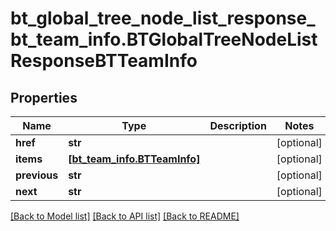 # bt_global_tree_node_list_response_bt_team_info.BTGlobalTreeNodeListResponseBTTeamInfo

## Properties
Name | Type | Description | Notes
------------ | ------------- | ------------- | -------------
**href** | **str** |  | [optional] 
**items** | [**[bt_team_info.BTTeamInfo]**](BTTeamInfo.md) |  | [optional] 
**previous** | **str** |  | [optional] 
**next** | **str** |  | [optional] 

[[Back to Model list]](../README.md#documentation-for-models) [[Back to API list]](../README.md#documentation-for-api-endpoints) [[Back to README]](../README.md)


